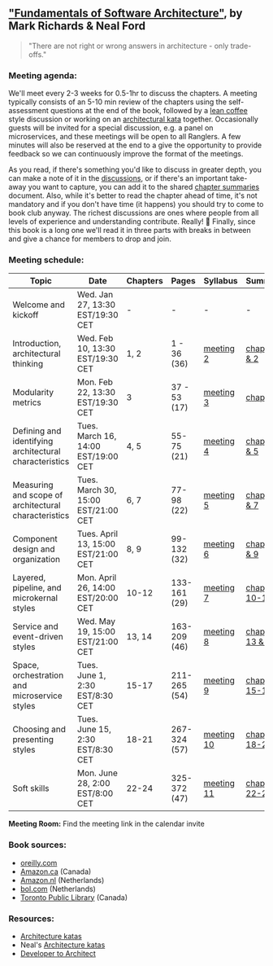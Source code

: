 ## ["Fundamentals of Software Architecture"](https://www.oreilly.com/library/view/fundamentals-of-software/9781492043447/), by Mark Richards & Neal Ford

> "There are not right or wrong answers in architecture - only trade-offs."

### Meeting agenda:

We'll meet every 2-3 weeks for 0.5-1hr to discuss the chapters. A meeting typically consists of an 5-10 min review of the chapters using the self-assessment questions at the end of the book, followed by a [lean coffee](http://agilecoffee.com/leancoffee/) style discussion or working on an [architectural kata](http://fundamentalsofsoftwarearchitecture.com/katas/) together. Occasionally guests will be invited for a special discussion, e.g. a panel on microservices, and these meetings will be open to all Ranglers. A few minutes will also be reserved at the end to a give the opportunity to provide feedback so we can continuously improve the format of the meetings.

As you read, if there's something you'd like to discuss in greater depth, you can make a note of it in the [discussions](https://github.com/melaniebrgr/bookclub-fundamentals-software-architecture/discussions), or if there's an important take-away you want to capture, you can add it to the shared [chapter summaries](https://github.com/melaniebrgr/bookclub-fundamentals-software-architecture/tree/main/summaries) document. Also, while it's better to read the chapter ahead of time, it's not mandatory and if you don't have time (it happens) you should try to come to book club anyway. The richest discussions are ones where people from all levels of experience and understanding contribute. Really! 🙂 Finally, since this book is a long one we'll read it in three parts with breaks in between and give a chance for members to drop and join.

### Meeting schedule:

| Topic | Date | Chapters | Pages | Syllabus | Summary |
| ----- | ---- | -------- | ----- | -------- | ------- |
| Welcome and kickoff | Wed. Jan 27, 13:30 EST/19:30 CET | - | - | - | - |
| Introduction, architectural thinking | Wed. Feb 10, 13:30 EST/19:30 CET | 1, 2 | 1 - 36 (36) | [meeting 2](./syllabus.md#meeting-2) | [chapter 1 & 2](./summaries/chapter1.md) |
| Modularity metrics | Mon. Feb 22, 13:30 EST/19:30 CET | 3 | 37 - 53 (17) | [meeting 3](./syllabus.md#meeting-3) | [chapter 3](./summaries/chapter3.md) |
| Defining and identifying architectural characteristics | Tues. March 16, 14:00 EST/19:00 CET | 4, 5 | 55-75 (21) | [meeting 4](./syllabus.md#meeting-4) | [chapter 4 & 5](./summaries/chapter4.md) |
| Measuring and scope of architectural characteristics | Tues. March 30, 15:00 EST/21:00 CET | 6, 7 | 77-98 (22) | [meeting 5](./syllabus.md#meeting-5) | [chapter 6 & 7](./summaries/chapter6.md) |
| Component design and organization | Tues. April 13, 15:00 EST/21:00 CET | 8, 9 | 99-132 (32) | [meeting 6](./syllabus.md#meeting-6) | [chapter 8 & 9](./summaries/chapter8.md) |
| Layered, pipeline, and microkernal styles | Mon. April 26, 14:00 EST/20:00 CET | 10-12 | 133-161 (29) | [meeting 7](./syllabus.md#meeting-7) | [chapter 10-12](./summaries/chapter10.md) |
| Service and event-driven styles | Wed. May 19, 15:00 EST/21:00 CET | 13, 14 | 163-209 (46) | [meeting 8](./syllabus.md#meeting-8) | [chapter 13 & 14](./summaries/chapter13.md) |
| Space, orchestration and microservice styles | Tues. June 1, 2:30 EST/8:30 CET | 15-17 | 211-265 (54) | [meeting 9](./syllabus.md#meeting-9) | [chapter 15-17](./summaries/chapter15.md) |
| Choosing and presenting styles | Tues. June 15, 2:30 EST/8:30 CET | 18-21 | 267-324 (57) | [meeting 10](./syllabus.md#meeting-10) | [chapter 18-21](./summaries/chapter18.md) |
| Soft skills | Mon. June 28, 2:00 EST/8:00 CET | 22-24 | 325-372 (47) | [meeting 11](./syllabus.md#meeting-11) | [chapter 22-24](./summaries/chapter22.md) |

**Meeting Room:** Find the meeting link in the calendar invite


### Book sources:

- [oreilly.com](https://shop.aer.io/oreilly/p/fundamentals-of-software/9781492043454-9149)
- [Amazon.ca](https://www.amazon.ca/Fundamentals-Software-Architecture-Comprehensive-Characteristics/dp/1492043451/ref=sr_1_1?crid=2U88GYSALIFTY&dchild=1&keywords=fundamentals+of+software+architecture+an+engineering+approach&qid=1610570676&sprefix=fundamentals+of+software+%2Caps%2C233&sr=8-1) (Canada)
- [Amazon.nl](https://www.amazon.nl/Fundamentals-Software-Architecture-Comprehensive-Characteristics/dp/1492043451/ref=sr_1_1?__mk_nl_NL=%C3%85M%C3%85%C5%BD%C3%95%C3%91&dchild=1&keywords=Fundamentals+of+Software+Architecture&qid=1610570710&sr=8-1) (Netherlands)
- [bol.com](https://www.bol.com/nl/s/?searchtext=Fundamentals+of+Software+Architecture) (Netherlands)
- [Toronto Public Library](https://www.torontopubliclibrary.ca/detail.jsp?Entt=RDMEDB0099&R=EDB0099) (Canada)

### Resources:

- [Architecture katas](http://fundamentalsofsoftwarearchitecture.com/katas/)
- Neal's [Architecture katas](http://nealford.com/katas/)
- [Developer to Architect](https://developertoarchitect.com/)
